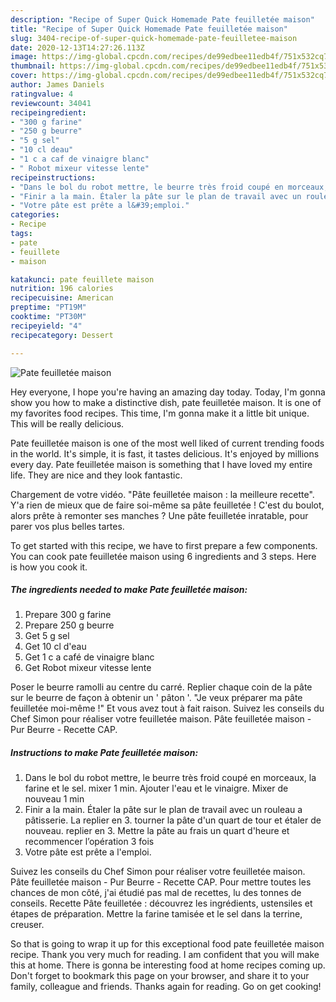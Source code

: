 ```yaml
---
description: "Recipe of Super Quick Homemade Pate feuilletée maison"
title: "Recipe of Super Quick Homemade Pate feuilletée maison"
slug: 3404-recipe-of-super-quick-homemade-pate-feuilletee-maison
date: 2020-12-13T14:27:26.113Z
image: https://img-global.cpcdn.com/recipes/de99edbee11edb4f/751x532cq70/pate-feuilletee-maison-photo-principale-de-la-recette.jpg
thumbnail: https://img-global.cpcdn.com/recipes/de99edbee11edb4f/751x532cq70/pate-feuilletee-maison-photo-principale-de-la-recette.jpg
cover: https://img-global.cpcdn.com/recipes/de99edbee11edb4f/751x532cq70/pate-feuilletee-maison-photo-principale-de-la-recette.jpg
author: James Daniels
ratingvalue: 4
reviewcount: 34041
recipeingredient:
- "300 g farine"
- "250 g beurre"
- "5 g sel"
- "10 cl deau"
- "1 c a caf de vinaigre blanc"
- " Robot mixeur vitesse lente"
recipeinstructions:
- "Dans le bol du robot mettre, le beurre très froid coupé en morceaux, la farine et le sel. mixer 1 min. Ajouter l&#39;eau et le vinaigre. Mixer de nouveau 1 min"
- "Finir a la main. Étaler la pâte sur le plan de travail avec un rouleau a pâtisserie. La replier en 3. tourner la pâte d&#39;un quart de tour et étaler de nouveau. replier en 3. Mettre la pâte au frais un quart d&#39;heure et recommencer l’opération 3 fois"
- "Votre pâte est prête a l&#39;emploi."
categories:
- Recipe
tags:
- pate
- feuillete
- maison

katakunci: pate feuillete maison 
nutrition: 196 calories
recipecuisine: American
preptime: "PT19M"
cooktime: "PT30M"
recipeyield: "4"
recipecategory: Dessert

---
```



![Pate feuilletée maison](https://img-global.cpcdn.com/recipes/de99edbee11edb4f/751x532cq70/pate-feuilletee-maison-photo-principale-de-la-recette.jpg)

Hey everyone, I hope you're having an amazing day today. Today, I'm gonna show you how to make a distinctive dish, pate feuilletée maison. It is one of my favorites food recipes. This time, I'm gonna make it a little bit unique. This will be really delicious.

Pate feuilletée maison is one of the most well liked of current trending foods in the world. It's simple, it is fast, it tastes delicious. It's enjoyed by millions every day. Pate feuilletée maison is something that I have loved my entire life. They are nice and they look fantastic.

Chargement de votre vidéo. &#34;Pâte feuilletée maison : la meilleure recette&#34;. Y&#39;a rien de mieux que de faire soi-même sa pâte feuilletée ! C&#39;est du boulot, alors prête à remonter ses manches ? Une pâte feuilletée inratable, pour parer vos plus belles tartes.


To get started with this recipe, we have to first prepare a few components. You can cook pate feuilletée maison using 6 ingredients and 3 steps. Here is how you cook it.

<!--inarticleads1-->

##### The ingredients needed to make Pate feuilletée maison:

1. Prepare 300 g farine
1. Prepare 250 g beurre
1. Get 5 g sel
1. Get 10 cl d&#39;eau
1. Get 1 c a café de vinaigre blanc
1. Get  Robot mixeur vitesse lente


Poser le beurre ramolli au centre du carré. Replier chaque coin de la pâte sur le beurre de façon à obtenir un &#39; pâton &#39;. &#34;Je veux préparer ma pâte feuilletée moi-même !&#34; Et vous avez tout à fait raison. Suivez les conseils du Chef Simon pour réaliser votre feuilletée maison. Pâte feuilletée maison - Pur Beurre - Recette CAP. 

<!--inarticleads2-->

##### Instructions to make Pate feuilletée maison:

1. Dans le bol du robot mettre, le beurre très froid coupé en morceaux, la farine et le sel. mixer 1 min. Ajouter l&#39;eau et le vinaigre. Mixer de nouveau 1 min
1. Finir a la main. Étaler la pâte sur le plan de travail avec un rouleau a pâtisserie. La replier en 3. tourner la pâte d&#39;un quart de tour et étaler de nouveau. replier en 3. Mettre la pâte au frais un quart d&#39;heure et recommencer l’opération 3 fois
1. Votre pâte est prête a l&#39;emploi.


Suivez les conseils du Chef Simon pour réaliser votre feuilletée maison. Pâte feuilletée maison - Pur Beurre - Recette CAP. Pour mettre toutes les chances de mon côté, j&#39;ai étudié pas mal de recettes, lu des tonnes de conseils. Recette Pâte feuilletée : découvrez les ingrédients, ustensiles et étapes de préparation. Mettre la farine tamisée et le sel dans la terrine, creuser. 

So that is going to wrap it up for this exceptional food pate feuilletée maison recipe. Thank you very much for reading. I am confident that you will make this at home. There is gonna be interesting food at home recipes coming up. Don't forget to bookmark this page on your browser, and share it to your family, colleague and friends. Thanks again for reading. Go on get cooking!
